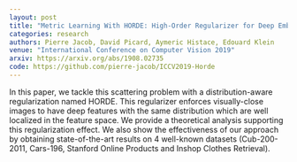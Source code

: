 ```yaml
---
layout: post
title: "Metric Learning With HORDE: High-Order Regularizer for Deep Embeddings"
categories: research
authors: Pierre Jacob, David Picard, Aymeric Histace, Edouard Klein 
venue: "International Conference on Computer Vision 2019"
arxiv: https://arxiv.org/abs/1908.02735
code: https://github.com/pierre-jacob/ICCV2019-Horde
---
```


In this paper, we tackle this scattering problem with a distribution-aware regularization named HORDE. This regularizer enforces visually-close images to have deep features with the same distribution which are well localized in the feature space. We provide a theoretical analysis supporting this regularization effect. We also show the effectiveness of our approach by obtaining state-of-the-art results on 4 well-known datasets (Cub-200-2011, Cars-196, Stanford Online Products and Inshop Clothes Retrieval). 
